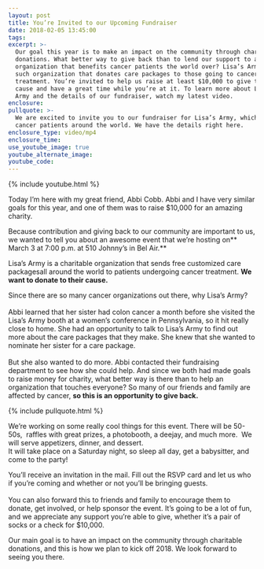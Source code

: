 ```yaml
---
layout: post
title: You’re Invited to our Upcoming Fundraiser
date: 2018-02-05 13:45:00
tags:
excerpt: >-
  Our goal this year is to make an impact on the community through charitable
  donations. What better way to give back than to lend our support to an
  organization that benefits cancer patients the world over? Lisa’s Army is one
  such organization that donates care packages to those going to cancer
  treatment. You’re invited to help us raise at least $10,000 to give to their
  cause and have a great time while you’re at it. To learn more about Lisa’s
  Army and the details of our fundraiser, watch my latest video.
enclosure:
pullquote: >-
  We are excited to invite you to our fundraiser for Lisa’s Army, which helps
  cancer patients around the world. We have the details right here.
enclosure_type: video/mp4
enclosure_time:
use_youtube_image: true
youtube_alternate_image:
youtube_code:
---
```



{% include youtube.html %}

Today I’m here with my great friend, Abbi Cobb. Abbi and I have very similar goals for this year, and one of them was to raise $10,000 for an amazing charity.

Because contribution and giving back to our community are important to us, we wanted to tell you about an awesome event that we’re hosting on** March 3 at 7:00 p.m. at 510 Johnny’s in Bel Air.**

Lisa’s Army is a charitable organization that sends free customized care packagesall around the world to patients undergoing cancer treatment. **We want to donate to their cause.**

Since there are so many cancer organizations out there, why Lisa’s Army?<br><br>Abbi learned that her sister had colon cancer a month before she visited the Lisa’s Army booth at a women’s conference in Pennsylvania, so it hit really close to home. She had an opportunity to talk to Lisa’s Army to find out more about the care packages that they make. She knew that she wanted to nominate her sister for a care package.<br><br>But she also wanted to do more. Abbi contacted their fundraising department to see how she could help. And since we both had made goals to raise money for charity, what better way is there than to help an organization that touches everyone? So many of our friends and family are affected by cancer, **so this is an opportunity to give back.**

{% include pullquote.html %}

We’re working on some really cool things for this event. There will be 50-50s, &nbsp;raffles with great prizes, a photobooth, a deejay, and much more. &nbsp;We will serve appetizers, dinner, and dessert.<br>It will take place on a Saturday night, so sleep all day, get a babysitter, and come to the party!

You’ll receive an invitation in the mail. Fill out the RSVP card and let us who if you’re coming and whether or not you’ll be bringing guests.<br><br>You can also forward this to friends and family to encourage them to donate, get involved, or help sponsor the event. It’s going to be a lot of fun, and we appreciate any support you’re able to give, whether it’s a pair of socks or a check for $10,000.

Our main goal is to have an impact on the community through charitable donations, and this is how we plan to kick off 2018. We look forward to seeing you there.